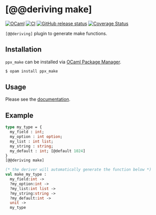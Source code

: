 # [@@deriving make]
[![OCaml][ocaml-badge]](#)
[![CI][ci-badge]](https://github.com/bn-d/ppx_make/actions/workflows/build.yml)
[![GitHub release status][release-badge]](https://github.com/bn-d/ppx_make/releases)
[![Coverage Status][coveralls-badge]](https://coveralls.io/github/bn-d/ppx_make?branch=main)

[ocaml-badge]: https://img.shields.io/badge/-OCaml-EC6813?logo=ocaml&labelColor=white
[ci-badge]: https://github.com/bn-d/ppx_make/actions/workflows/build.yml/badge.svg?branch=master
[release-badge]: https://img.shields.io/github/v/release/bn-d/ppx_make
[coveralls-badge]: https://coveralls.io/repos/github/bn-d/ppx_make/badge.svg?branch=main

`[@@deriving]` plugin to generate make functions.

## Installation
`ppx_make` can be installed via [OCaml Package Manager](https://opam.ocaml.org/packages/ppx_make/).
```sh
$ opam install ppx_make
```

## Usage
Please see the [documentation](https://boni.ng/ppx_make/ppx_make/index.html).

## Example
```ocaml
type my_type = {
  my_field : int;
  my_option : int option;
  my_list : int list;
  my_string : string;
  my_default : int; [@default 1024]
}
[@@deriving make]

(* the deriver will automatically generate the function below *)
val make_my_type :
  my_field:int ->
  ?my_option:int ->
  ?my_list:int list ->
  ?my_string:string ->
  ?my_default:int ->
  unit ->
  my_type
```
